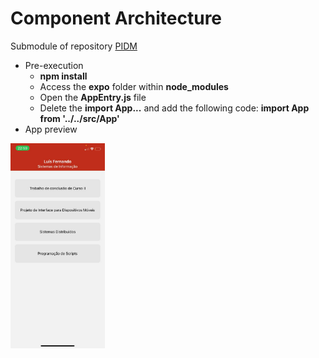 # Component Architecture
Submodule of repository <a href="https://github.com/LuisFernando1407/pidm">PIDM</a>

- Pre-execution
  - <b>npm install</b>
  - Access the <b>expo</b> folder within <b>node_modules</b>
  - Open the <b>AppEntry.js</b> file
  - Delete the <b>import App...</b> and add the following code: <b>import App from '../../src/App'</b>
- App preview
<img src='assets/image_of_project.jpeg' width='30%' height='30%'/>
